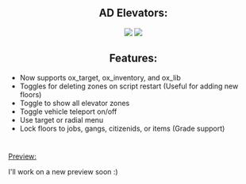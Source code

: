 <h2 align="center"> AD Elevators:</h2>

<p align="center">
<a href="https://discord.gg/hUa3tP9evX"><img src="https://img.shields.io/discord/979284356730327070?color=d63f50&label=Discord:&labelColor=000000&logo=discord&logoColor=FFFFFF&style=flat-square"></a>
<a href="https://github.com/MB-Development2022/mb-treybakery/issues"><img src="https://img.shields.io/github/issues/Astroid-Development/ad-elevators?color=d63f50&label=Issues%3A&labelColor=000000&logo=github&style=flat-square"></a>
</p>

<h2 align="center"> Features:</h2>

* Now supports ox_target, ox_inventory, and ox_lib
* Toggles for deleting zones on script restart (Useful for adding new floors) <br/> 
* Toggle to show all elevator zones <br/> 
* Toggle vehicle teleport on/off <br/>
* Use target or radial menu <br/> 
* Lock floors to jobs, gangs, citizenids, or items (Grade support)

#

[Preview:](https://youtu.be/8k73dfuoIJA)  

I'll work on a new preview soon :)
